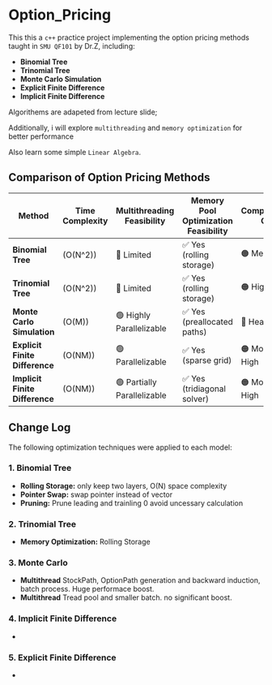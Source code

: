 # Option_Pricing

This this a `c++` practice project implementing the option pricing methods taught in `SMU QF101` by Dr.Z, including:  

- **Binomial Tree**  
- **Trinomial Tree**  
- **Monte Carlo Simulation**  
- **Explicit Finite Difference**  
- **Implicit Finite Difference**  

Algorithems are adapeted from lecture slide;

Additionally, i will explore `multithreading` and `memory optimization` for better performance

Also learn some simple `Linear Algebra`.

## Comparison of Option Pricing Methods

| **Method**                    | **Time Complexity** | **Multithreading Feasibility** | **Memory Pool Optimization Feasibility** | **Computational Cost** | **Suitable Synchronization Method** |
|-------------------------------|--------------------|--------------------------------|----------------------------------------|-----------------------|-------------------------------------|
| **Binomial Tree**              | \(O(N^2)\)         | 🔴 Limited                     | ✅ Yes (rolling storage)               | 🟠 Medium              | Mutex/Lock for thread-safe updates  |
| **Trinomial Tree**             | \(O(N^2)\)         | 🔴 Limited                     | ✅ Yes (rolling storage)               | 🟠 High                | Mutex/Lock for thread-safe updates  |
| **Monte Carlo Simulation**     | \(O(M)\)           | 🟢 Highly Parallelizable       | ✅ Yes (preallocated paths)            | 🔴 Heavy               | Thread Pool / Atomic Operations     |
| **Explicit Finite Difference** | \(O(NM)\)          | 🟢 Parallelizable              | ✅ Yes (sparse grid)                   | 🟠 Moderate-High       | Lock-free or thread-safe structures |
| **Implicit Finite Difference** | \(O(NM)\)          | 🟢 Partially Parallelizable    | ✅ Yes (tridiagonal solver)            | 🟠 Moderate-High       | Synchronization on shared data (mutex) |


## Change Log

The following optimization techniques were applied to each model:

### 1. Binomial Tree
- **Rolling Storage:** only keep two layers, O(N) space complexity
- **Pointer Swap:** swap pointer instead of vector
- **Pruning:** Prune leading and trainling 0 avoid uncessary calculation

### 2. Trinomial Tree
- **Memory Optimization:** Rolling Storage

### 3. Monte Carlo
- **Multithread** StockPath, OptionPath generation and backward induction, batch process. Huge performace boost.
- **Multithread** Tread pool and smaller batch. no significant boost.


### 4. Implicit Finite Difference
- 

### 5. Explicit Finite Difference
- 